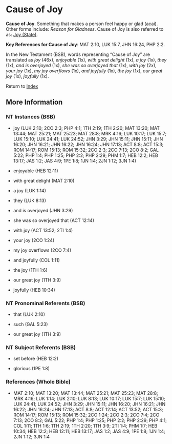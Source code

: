 # Cause of Joy
**Cause of Joy**. 
Something that makes a person feel happy or glad (acai). 
Other forms include: 
*Reason for Gladness*. 
Cause of Joy is also referred to as: 
[Joy (State)](Joy.md). 


**Key References for Cause of Joy**: 
MAT 2:10, LUK 15:7, JHN 16:24, PHP 2:2. 




In the New Testament (BSB), words representing “Cause of Joy” are translated as 
*joy* (46x), *enjoyable* (1x), *with great delight* (1x), *a joy* (1x), *they* (1x), *and is overjoyed* (1x), *she was so overjoyed that* (1x), *with joy* (2x), *your joy* (1x), *my joy overflows* (1x), *and joyfully* (1x), *the joy* (1x), *our great joy* (1x), *joyfully* (1x). 


Return to [Index](00-Index.md)

## More Information

### NT Instances (BSB)

* joy (LUK 2:10; 2CO 2:3; PHP 4:1; 1TH 2:19; 1TH 2:20; MAT 13:20; MAT 13:44; MAT 25:21; MAT 25:23; MAT 28:8; MRK 4:16; LUK 10:17; LUK 15:7; LUK 15:10; LUK 24:41; LUK 24:52; JHN 3:29; JHN 15:11; JHN 15:11; JHN 16:20; JHN 16:21; JHN 16:22; JHN 16:24; JHN 17:13; ACT 8:8; ACT 15:3; ROM 14:17; ROM 15:13; ROM 15:32; 2CO 2:3; 2CO 7:13; 2CO 8:2; GAL 5:22; PHP 1:4; PHP 1:25; PHP 2:2; PHP 2:29; PHM 1:7; HEB 12:2; HEB 13:17; JAS 1:2; JAS 4:9; 1PE 1:8; 1JN 1:4; 2JN 1:12; 3JN 1:4)

* enjoyable (HEB 12:11)

* with great delight (MAT 2:10)

* a joy (LUK 1:14)

* they (LUK 8:13)

* and is overjoyed (JHN 3:29)

* she was so overjoyed that (ACT 12:14)

* with joy (ACT 13:52; 2TI 1:4)

* your joy (2CO 1:24)

* my joy overflows (2CO 7:4)

* and joyfully (COL 1:11)

* the joy (1TH 1:6)

* our great joy (1TH 3:9)

* joyfully (HEB 10:34)



### NT Pronominal Referents (BSB)

* that (LUK 2:10)

* such (GAL 5:23)

* our great joy (1TH 3:9)



### NT Subject Referents (BSB)

* set before (HEB 12:2)

* glorious (1PE 1:8)



### References (Whole Bible)

* MAT 2:10; MAT 13:20; MAT 13:44; MAT 25:21; MAT 25:23; MAT 28:8; MRK 4:16; LUK 1:14; LUK 2:10; LUK 8:13; LUK 10:17; LUK 15:7; LUK 15:10; LUK 24:41; LUK 24:52; JHN 3:29; JHN 15:11; JHN 16:20; JHN 16:21; JHN 16:22; JHN 16:24; JHN 17:13; ACT 8:8; ACT 12:14; ACT 13:52; ACT 15:3; ROM 14:17; ROM 15:13; ROM 15:32; 2CO 1:24; 2CO 2:3; 2CO 7:4; 2CO 7:13; 2CO 8:2; GAL 5:22; PHP 1:4; PHP 1:25; PHP 2:2; PHP 2:29; PHP 4:1; COL 1:11; 1TH 1:6; 1TH 2:19; 1TH 2:20; 1TH 3:9; 2TI 1:4; PHM 1:7; HEB 10:34; HEB 12:2; HEB 12:11; HEB 13:17; JAS 1:2; JAS 4:9; 1PE 1:8; 1JN 1:4; 2JN 1:12; 3JN 1:4



